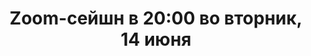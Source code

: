 ---
layout: session
title:  "Zoom-сейшн в 20:00 во вторник, 14 июня"
category: session
session:
    type: zoom
    date: 2022-06-14 20:00:00 +0300
    past: false
---